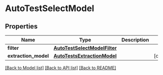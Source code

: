 # AutoTestSelectModel


## Properties
Name | Type | Description | Notes
------------ | ------------- | ------------- | -------------
**filter** | [**AutoTestSelectModelFilter**](AutoTestSelectModelFilter.md) |  | 
**extraction_model** | [**AutoTestsExtractionModel**](AutoTestsExtractionModel.md) |  | [optional] 

[[Back to Model list]](../README.md#documentation-for-models) [[Back to API list]](../README.md#documentation-for-api-endpoints) [[Back to README]](../README.md)


